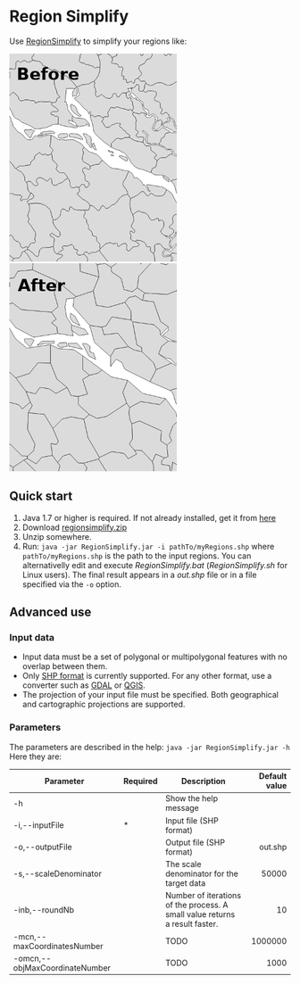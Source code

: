 # Region Simplify

Use [RegionSimplify](https://github.com/eurostat/EuroGen/blob/master/regionsimplify.md) to simplify your regions like:

![Before](https://github.com/eurostat/EuroGen/raw/master/img/ini_.png) ![After](https://github.com/eurostat/EuroGen/raw/master/img/fin_5M_.png)

## Quick start

1. Java 1.7 or higher is required. If not already installed, get it from [here](https://www.java.com/)
2. Download [regionsimplify.zip](https://github.com/eurostat/EuroGen/blob/master/regionsimplify/regionsimplify-1.3.1.zip?raw=true)
3. Unzip somewhere.
4. Run: `java -jar RegionSimplify.jar -i pathTo/myRegions.shp` where `pathTo/myRegions.shp` is the path to the input regions. You can alternativelly edit and execute *RegionSimplify.bat* (*RegionSimplify.sh* for Linux users). The final result appears in a *out.shp* file or in a file specified via the `-o` option.

## Advanced use

### Input data

* Input data must be a set of polygonal or multipolygonal features with no overlap between them.
* Only [SHP format](https://en.wikipedia.org/wiki/Shapefile) is currently supported. For any other format, use a converter such as [GDAL](http://www.gdal.org/) or [QGIS](https://www.qgis.org/).
* The projection of your input file must be specified. Both geographical and cartographic projections are supported.

### Parameters

The parameters are described in the help: `java -jar RegionSimplify.jar -h`
Here they are:

| Parameter | Required | Description | Default value |
| ------------- | ------------- |-------------| -----:|
| -h | | Show the help message |  |
| -i,--inputFile <file> | * | Input file (SHP format) | |
| -o,--outputFile <file> | | Output file (SHP format) | out.shp |
| -s,--scaleDenominator <double> || The scale denominator for the target data | 50000|
| -inb,--roundNb <int> || Number of iterations of the process. A small value returns a result faster. | 10 |
| -mcn,--maxCoordinatesNumber <int> || TODO | 1000000 |
| -omcn,--objMaxCoordinateNumber <int> || TODO | 1000 |


<TODO section on large datasets explain partitionning JVM parameters>
<TODO make file chooser parameter config file>
<TODO Publish topology checker and topology corrector>
<TODO describe principles>
<TODO show comparisons with others>
<TODO explain parameters in the table>
